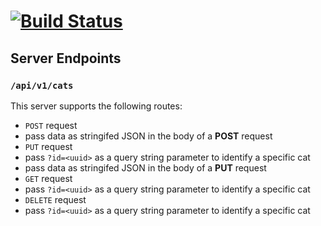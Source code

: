[![Build Status](https://travis-ci.com/stariel/08-rest.svg?branch=master)](https://travis-ci.com/stariel/08-rest)
=====



## Server Endpoints
### `/api/v1/cats`

This server supports the following routes:

* `POST` request
 * pass data as stringifed JSON in the body of a **POST** request 
* `PUT` request
 * pass `?id=<uuid>` as a query string parameter to identify a specific cat
  * pass data as stringifed JSON in the body of a **PUT** request 
* `GET` request
 * pass `?id=<uuid>` as a query string parameter to identify a specific cat
 * `DELETE` request
  * pass `?id=<uuid>` as a query string parameter to identify a specific cat
